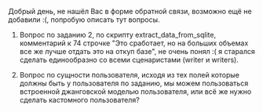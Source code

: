 Добрый день, не нашёл Вас в форме обратной связи, возможно ещё не добавили :(, попробую описать тут вопросы.

1. Вопрос по заданию 2, по скрипту extract_data_from_sqlite, комментарий к 74 строчке 
"Это сработает, но на больших объемах все же лучше отдать это на откуп базе", 
не очень понял :( я старался сделать единообразно со всеми сценаристами (writer и writers).

2. Вопрос по сущности пользователя, исходя из тех полей которые должны быть у пользователя по заданию,
мы можем пользоваться встроенной джанговской моделью пользователя, или всё же нужно сделать кастомного пользователя?
